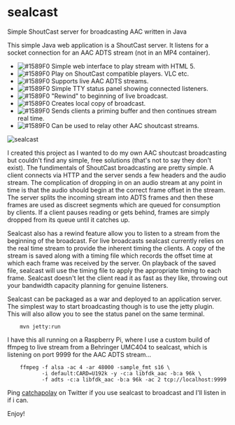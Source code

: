 # sealcast
Simple ShoutCast server for broadcasting AAC written in Java

This simple Java web application is a ShoutCast server.
It listens for a socket connection for an AAC ADTS stream (not in an MP4 container).

- ![#1589F0](http://placehold.it/15/1589F0/000000?text=+) Simple web interface to play stream with HTML 5.
- ![#1589F0](http://placehold.it/15/1589F0/000000?text=+) Play on ShoutCast compatible players. VLC etc.
- ![#1589F0](http://placehold.it/15/1589F0/000000?text=+) Supports live AAC ADTS streams.
- ![#1589F0](http://placehold.it/15/1589F0/000000?text=+) Simple TTY status panel showing connected listeners.
- ![#1589F0](http://placehold.it/15/1589F0/000000?text=+) "Rewind" to beginning of live broadcast.
- ![#1589F0](http://placehold.it/15/1589F0/000000?text=+) Creates local copy of broadcast.
- ![#1589F0](http://placehold.it/15/1589F0/000000?text=+) Sends clients a priming buffer and then continues stream real time.
- ![#1589F0](http://placehold.it/15/1589F0/000000?text=+) Can be used to relay other AAC shoutcast streams.

![sealcast](https://storage.googleapis.com/kyoto.catchpole.net/sealcast-turnable.jpg "sealcast")

I created this project as I wanted to do my own AAC shoutcast broadcasting but couldn't
find any simple, free solutions (that's not to say they don't exist).
The fundimentals of ShoutCast broadcasting are pretty simple. A client connects via
HTTP and the server sends a few headers and the audio stream. The complication of
dropping in on an audio stream at any point in time is that the audio should begin at
the correct frame offset in the stream. The server splits the incoming stream into ADTS frames
and then these frames are used as discreet segments which are queued for consumption by clients.
If a client pauses reading or gets behind, frames are simply dropped from its queue until it
catches up.

Sealcast also has a rewind feature allow you to listen to a stream from the beginning of the broadcast.
For live broadcasts sealcast currently relies on the real time stream to provide the inherent timing the clients.
A copy of the stream is saved along with a timing file which records the offset time at which each frame was
received by the server. On playback of the saved file, sealcast will use the timing file to apply the
appropriate timing to each frame. Sealcast doesn't let the client read it as fast as they like, throwing out your bandwidth
capacity planning for genuine listeners.

Sealcast can be packaged as a war and deployed to an application server.
The simplest way to start broadcasting though is to use the jetty plugin.
This will also allow you to see the status panel on the same terminal.

        mvn jetty:run

I have this all running on a Raspberry Pi, where I use a custom build of ffmpeg to
live stream from a Behringer UMC404 to sealcast, which is listening on port 9999 for
the AAC ADTS stream...

        ffmpeg -f alsa -ac 4 -ar 48000 -sample_fmt s16 \
               -i default:CARD=U192k -y -c:a libfdk_aac -b:a 96k \
               -f adts -c:a libfdk_aac -b:a 96k -ac 2 tcp://localhost:9999

Ping [catchapolay](https://twitter.com/catchapolay) on Twitter if you use sealcast to broadcast and I'll
listen in if i can.

Enjoy!

